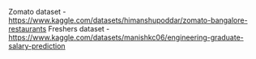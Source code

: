 Zomato dataset - https://www.kaggle.com/datasets/himanshupoddar/zomato-bangalore-restaurants
Freshers dataset - https://www.kaggle.com/datasets/manishkc06/engineering-graduate-salary-prediction